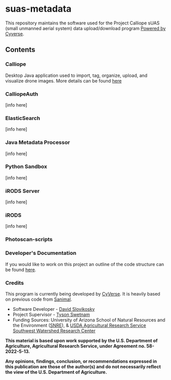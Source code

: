 # suas-metadata

This repository maintains the software used for the Project Calliope sUAS (small unmanned aerial system) data upload/download program [Powered by Cyverse](https://www.cyverse.org/powered-by-cyverse). 

## Contents

### Calliope

Desktop Java application used to import, tag, organize, upload, and visualize drone images. More details can be found [here](./Calliope)

### CalliopeAuth

[info here]

### ElasticSearch

[info here]

### Java Metadata Processor

[info here]

### Python Sandbox

[info here]

### iRODS Server

[info here]

### iRODS

[info here]

### Photoscan-scripts

### Developer's Documentation

If you would like to work on this project an outline of the code structure can be found [here](./DeveloperDocumentation.md).

### Credits

This program is currently being developed by [CyVerse](https://github.com/DavidM1A2/). It is heavily based on previous code from [Sanimal](https://github.com/DavidM1A2/Sanimal). 

- Software Developer - [David Slovikosky](https://github.com/DavidM1A2/)
- Project Supervisor - [Tyson Swetnam](https://github.com/tyson-swetnam)
- Funding Sources: University of Arizona School of Natural Resources and the Environment ([SNRE](https://snre.arizona.edu/)), & [USDA Agricultural Research Service Southwest Watershed Research Center](https://www.ars.usda.gov/pacific-west-area/tucson-az/southwest-watershed-research-center/)

**This material is based upon work supported by the U.S. Department of Agriculture, Agricultural Research Service, under Agreement no. 58-2022-5-13.**

**Any opinions, findings, conclusion, or recommendations expressed in this publication are those of the author(s) and do not necessarily reflect the view of the U.S. Department of Agriculture.**

